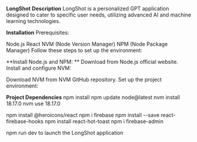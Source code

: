 

**LongShot**
**Description**
LongShot is a personalized GPT application designed to cater to specific user needs, utilizing advanced AI and machine learning technologies.

**Installation**
Prerequisites:

Node.js
React
NVM (Node Version Manager)
NPM (Node Package Manager)
Follow these steps to set up the environment:

**Install Node.js and NPM:
**
Download from Node.js official website.
Install and configure NVM:

Download NVM from NVM GitHub repository.
Set up the project environment:

**Project Dependencies**
npm install
npm update node@latest
nvm install 18.17.0
nvm use 18.17.0

npm install @heroicons/react
npm i firebase
npm install --save react-firebase-hooks
npm install react-hot-toast
npm i firebase-admin

npm run dev to launch the 
LongShot application
